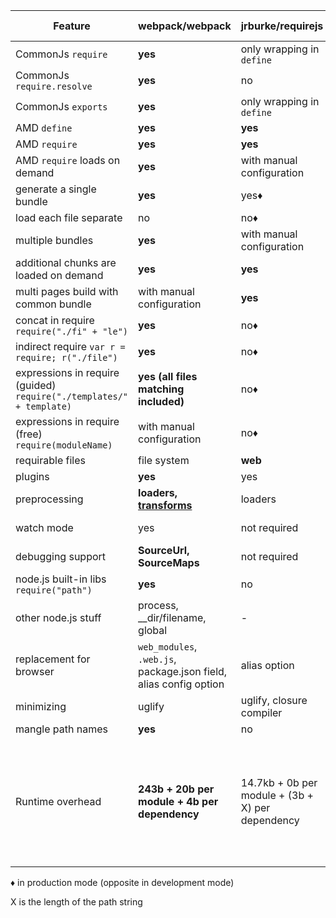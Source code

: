 | Feature | webpack/webpack | jrburke/requirejs | substack/node-browserify | jspm/jspm-cli |
|---------|-----------------|-------------------|--------------------------|---------------|
| CommonJs `require` | **yes** | only wrapping in `define` | **yes** | yes |
| CommonJs `require.resolve` | **yes** | no | no | no |
| CommonJs `exports` | **yes** | only wrapping in `define` | **yes** | yes |
| AMD `define` | **yes** | **yes** | [deamdify](https://github.com/jaredhanson/deamdify) | yes |
| AMD `require` | **yes** | **yes** | no | yes |
| AMD `require` loads on demand | **yes** | with manual configuration | no | yes |
| generate a single bundle | **yes** | yes♦ | yes | yes |
| load each file separate | no | no♦ | no | yes |
| multiple bundles | **yes** | with manual configuration | with manual configuration | yes |
| additional chunks are loaded on demand | **yes** | **yes** | no | with bundle arithmetic |
| multi pages build with common bundle | with manual configuration | **yes** | with manual configuration | with bundle arithmetic |
| concat in require `require("./fi" + "le")` | **yes** | no♦ | no | no |
| indirect require `var r = require; r("./file")` | **yes** | no♦ | no | no |
| expressions in require (guided) `require("./templates/" + template)` | **yes (all files matching included)** | no♦ | no | no |
| expressions in require (free) `require(moduleName)` | with manual configuration | no♦ | no | no |
| requirable files | file system | **web** | file system | through plugins |
| plugins | **yes** | yes | **yes** | yes |
| preprocessing | **loaders, [transforms](https://github.com/webpack/transform-loader)** | loaders | transforms | plugin translate |
| watch mode | yes | not required | yes | not needed in dev |
| debugging support | **SourceUrl, SourceMaps** | not required | SourceMaps | SourceUrl, SourceMaps |
| node.js built-in libs `require("path")` | **yes** | no | **yes** | **yes** |
| other node.js stuff | process, __dir/filename, global | - | process, __dir/filename, global | process, __dir/filename, global for cjs |
| replacement for browser | `web_modules`, `.web.js`, package.json field, alias config option | alias option | package.json field, alias option | package.json, alias option |
| minimizing | uglify | uglify, closure compiler | [uglifyify](https://github.com/hughsk/uglifyify) | yes |
| mangle path names | **yes** | no | partial | no |
| Runtime overhead | **243b + 20b per module + 4b per dependency** | 14.7kb + 0b per module + (3b + X) per dependency | 415b + 25b per module + (6b + 2X) per dependency | 5.5KB for self-executing bundles, 38KB for full loader and polyfill, 0 plain modules, 293b CJS, 139b ES6 System.register before gzip |

♦ in production mode (opposite in development mode)

X is the length of the path string




